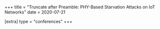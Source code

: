 +++
title = "Truncate after Preamble: PHY-Based Starvation Attacks on IoT Networks"
date = 2020-07-21

[extra]
type = "conferences"
+++
